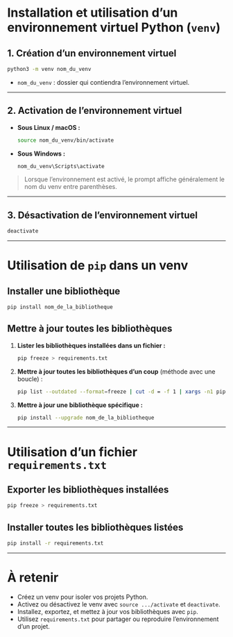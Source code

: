 # Installation et utilisation d’un environnement virtuel Python (`venv`)

## 1. Création d’un environnement virtuel

```bash
python3 -m venv nom_du_venv
```

* `nom_du_venv` : dossier qui contiendra l’environnement virtuel.

---

## 2. Activation de l’environnement virtuel

* **Sous Linux / macOS :**

  ```bash
  source nom_du_venv/bin/activate
  ```
  
* **Sous Windows :**

  ```cmd
  nom_du_venv\Scripts\activate
  ```

> Lorsque l’environnement est activé, le prompt affiche généralement le nom du venv entre parenthèses.

---

## 3. Désactivation de l’environnement virtuel

```bash
deactivate
```

---

# Utilisation de `pip` dans un venv

## Installer une bibliothèque

```bash
pip install nom_de_la_bibliotheque
```

## Mettre à jour toutes les bibliothèques

1. **Lister les bibliothèques installées dans un fichier :**

   ```bash
   pip freeze > requirements.txt
   ```

2. **Mettre à jour toutes les bibliothèques d’un coup** (méthode avec une boucle) :

   ```bash
   pip list --outdated --format=freeze | cut -d = -f 1 | xargs -n1 pip install -U
   ```

3. **Mettre à jour une bibliothèque spécifique :**

   ```bash
   pip install --upgrade nom_de_la_bibliotheque
   ```

---

# Utilisation d’un fichier `requirements.txt`

## Exporter les bibliothèques installées

```bash
pip freeze > requirements.txt
```

## Installer toutes les bibliothèques listées

```bash
pip install -r requirements.txt
```

---

# À retenir

* Créez un venv pour isoler vos projets Python.
* Activez ou désactivez le venv avec `source .../activate` et `deactivate`.
* Installez, exportez, et mettez à jour vos bibliothèques avec `pip`.
* Utilisez `requirements.txt` pour partager ou reproduire l’environnement d’un projet.

